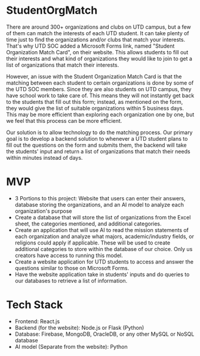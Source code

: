 # StudentOrgMatch
There are around 300+ organizations and clubs on UTD campus, but a few of them can match the interests of each UTD student. It can take plenty of time just to find the organizations and/or clubs that match your interests. That's why UTD SOC added a Microsoft Forms link, named "Student Organization Match Card", on their website. This allows students to fill out their interests and what kind of organizations they would like to join to get a list of organizations that match their interests.

However, an issue with the Student Organization Match Card is that the matching between each student to certain organizations is done by some of the UTD SOC members. Since they are also students on UTD campus, they have school work to take care of. This means they will not instantly get back to the students that fill out this form; instead, as mentioned on the form, they would give the list of suitable organizations within 5 business days. This may be more efficient than exploring each organization one by one, but we feel that this process can be more efficient.

Our solution is to allow technology to do the matching process. Our primary goal is to develop a backend solution to whenever a UTD student plans to fill out the questions on the form and submits them, the backend will take the students' input and return a list of organizations that match their needs within minutes instead of days.

# MVP
- 3 Portions to this project: Website that users can enter their answers, database storing the organizations, and an AI model to analyze each organization's purpose
- Create a database that will store the list of organizations from the Excel sheet, the categories mentioned, and additional categories.
- Create an application that will use AI to read the mission statements of each organization and analyze what majors, academic/industry fields, or religions could apply if applicable. These will be used to create additional categories to store within the database of our choice. Only us creators have access to running this model.
- Create a website application for UTD students to access and answer the questions similar to those on Microsoft Forms.
- Have the website application take in students' inputs and do queries to our databases to retrieve a list of information.

# Tech Stack
- Frontend: React.js
- Backend (for the website): Node.js or Flask (Python)
- Database: Firebase, MongoDB, OracleDB, or any other MySQL or NoSQL database
- AI model (Separate from the website): Python
